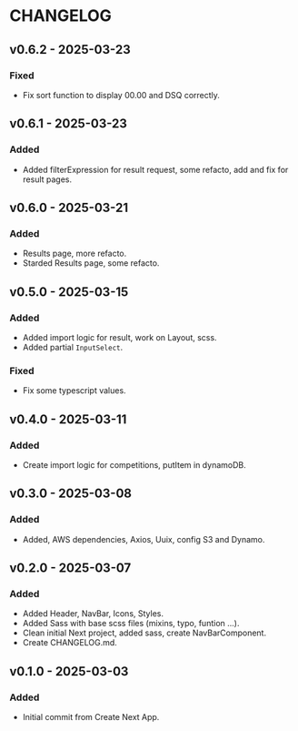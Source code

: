 # CHANGELOG

## v0.6.2 - 2025-03-23

### Fixed

- Fix sort function to display 00.00 and DSQ correctly.

## v0.6.1 - 2025-03-23

### Added

- Added filterExpression for result request, some refacto, add and fix for result pages.

## v0.6.0 - 2025-03-21

### Added

- Results page, more refacto.
- Starded Results page, some refacto.

## v0.5.0 - 2025-03-15

### Added

- Added import logic for result, work on Layout, scss.
- Added partial `InputSelect`.

### Fixed

- Fix some typescript values.

## v0.4.0 - 2025-03-11

### Added

- Create import logic for competitions, putItem in dynamoDB.

## v0.3.0 - 2025-03-08

### Added

- Added, AWS dependencies, Axios, Uuix, config S3 and Dynamo.

## v0.2.0 - 2025-03-07

### Added

- Added Header, NavBar, Icons, Styles.
- Added Sass with base scss files (mixins, typo, funtion ...).
- Clean initial Next project, added sass, create NavBarComponent.
- Create CHANGELOG.md.

## v0.1.0 - 2025-03-03

### Added

- Initial commit from Create Next App.